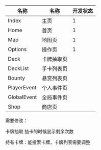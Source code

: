 | 名称        | 名称       | 开发状态 |
| ----------- | ---------- | -------- |
| Index       | 主页       | 1        |
| Home        | 首页       | 1        |
| Map         | 地图页     | 1        |
| Options     | 操作页     | 1        |
| Deck        | 卡牌抽取页 |          |
| DeckList    | 手卡列表页 |          |
| Bounty      | 悬赏列表页 |          |
| PlayerEvent | 个人事件页 |          |
| GlobalEvent | 全局事件页 |          |
| Shop        | 商店页     |          |



需要修改：

卡牌抽取 抽卡的时候显示剩余次数

持有卡牌：能搜索卡牌，卡牌列表需要调整

